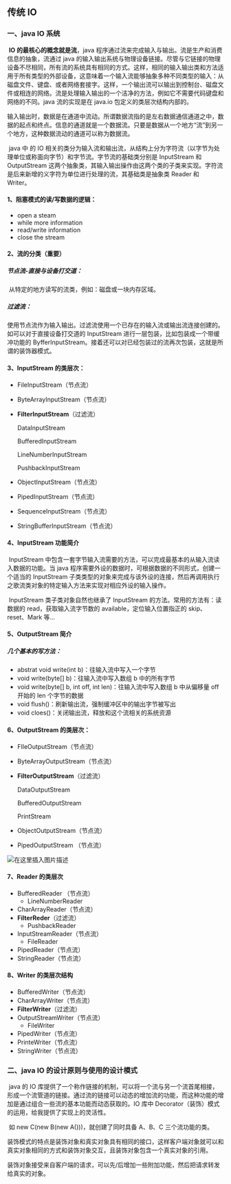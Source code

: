 ## 传统 IO

### 一、java IO 系统

​	**IO 的最核心的概念就是流**，java 程序通过流来完成输入与输出。流是生产和消费信息的抽象，流通过 java 的输入输出系统与物理设备链接。尽管与它链接的物理设备不尽相同，所有流的系统具有相同的方式。这样，相同的输入输出类和方法适用于所有类型的外部设备，这意味着一个输入流能够抽象多种不同类型的输入：从磁盘文件、键盘、或者网络套接字。这样，一个输出流可以输出到控制台、磁盘文件或相连的网络。流是处理输入输出的一个洁净的方法，例如它不需要代码键盘和网络的不同。java 流的实现是在 java.io 包定义的类层次结构内部的。

​	输入输出时，数据是在通道中流动。所谓数据流指的是左右数据通信通道之中，数据的起点和终点。信息的通道就是一个数据流。只要是数据从一个地方“流”到另一个地方，这种数据流动的通道可以称为数据流。

​	java 中 的 IO 相关的类分为输入流和输出流，从结构上分为字符流（以字节为处理单位或称面向字节）和字节流。字节流的基础类分别是 InputStream 和 OutputStream 这两个抽象类，其输入输出操作由这两个类的子类来实现。字符流是后来新增的义字符为单位进行处理的流，其基础类是抽象类 Reader 和 Writer。

#### 1、阻塞模式的读/写数据的逻辑：

- open a steam
- while more information
- read/write information
- close the stream

#### 2、流的分类（重要）

##### 节点流-直接与设备打交道：

​	从特定的地方读写的流类，例如：磁盘或一块内存区域。

##### 过滤流：

​	使用节点流作为输入输出。过滤流使用一个已存在的输入流或输出流连接创建的。如可以对于直接设备打交道的 InputStream 进行一层包装，比如包装成一个带缓冲功能的 ByfferInputStream。接着还可以对已经包装过的流再次包装，这就是所谓的装饰器模式。

#### 3、InputStream 的类层次：

- FileInputStream（节点流）

- ByteArrayInputStream（节点流）

- **FilterInputStream**（过滤流）

  DataInputStream

  BufferedInputStream

  LineNumberInputStream

  PushbackInputStream

- ObjectInputStream（节点流）

- PipedInputStream（节点流）

- SequenceInputStream（节点流）

- StringBufferInputStream（节点流）

#### 4、InputStream 功能简介

​	InputStream 中包含一套字节输入流需要的方法，可以完成最基本的从输入流读入数据的功能。当 java 程序需要外设的数据时，可根据数据的不同形式，创建一个适当的 InputStream 子类类型的对象来完成与该外设的连接，然后再调用执行之歌流类对象的特定输入方法来实现对相应外设的输入操作。

​	InputStream 类子类对象自然也继承了 InputStream 的方法。常用的方法有：读数据的 read，获取输入流字节数的 available，定位输入位置指正的 skip、reset、Mark 等...

#### 5、OutputStream 简介

##### 几个基本的写方法：

- abstrat void write(int b)：往输入流中写入一个字节
- void write(byte[] b)：往输入流中写入数组 b 中的所有字节
- void write(byte[] b, int off, int len)：往输入流中写入数组 b 中从偏移量 off 开始的 len 个字节的数据
- void flush()：刷新输出流，强制缓冲区中的输出字节被写出
- void cloes()：关闭输出流，释放和这个流相关的系统资源

#### 6、OutputStream 的类层次：

- FIleOutputStream（节点流）

- ByteArrayOutputStream（节点流）

- **FilterOutputStream**（过滤流）

  DataOutputStream

  BufferedOutputStream

  PrintStream

- ObjectOutputStream（节点流）

- PipedOutputStream	（节点流）

![在这里插入图片描述](https://img-blog.csdnimg.cn/20200520010232834.png?x-oss-process=image/watermark,type_ZmFuZ3poZW5naGVpdGk,shadow_10,text_aHR0cHM6Ly9ibG9nLmNzZG4ubmV0L1NvbWh1,size_16,color_FFFFFF,t_70)

#### 7、Reader 的类层次

- BufferedReader （节点流）
  - LineNumberReader
- CharArrayReader（节点流）
- **FilterReder**（过滤流）
  - PushbackReader
- InputStreamReader（节点流）
  - FileReader
- PipedReader（节点流）
- StringReader（节点流）

#### 8、Writer 的类层次结构

- BufferedWriter（节点流）
- CharArrayWriter（节点流）
- **FilterWriter**（过滤流）
- OutputStreamWriter（节点流）
  - FileWriter
- PipedWriter（节点流）
- PrinteWriter（节点流）
- StringWriter（节点流）

### 二、java IO 的设计原则与使用的设计模式

​	java 的 IO 库提供了一个称作链接的机制，可以将一个流与另一个流首尾相接，形成一个流管道的链接。通过流的链接可以动态的增加流的功能，而这种功能的增加是通过组合一些流的基本功能而动态获取的。IO 库中 Decorator（装饰）模式的运用，给我提供了实现上的灵活性。

​	如 new C(new B(new A()))，就创建了同时具备 A、B、C 三个流功能的类。

​	装饰模式的特点是装饰对象和真实对象具有相同的接口，这样客户端对象就可以和真实对象相同的方式和装饰对象交互，且装饰对象包含一个真实对象的引用。

​	装饰对象接受来自客户端的请求，可以先/后增加一些附加功能，然后把请求转发给真实的对象。



